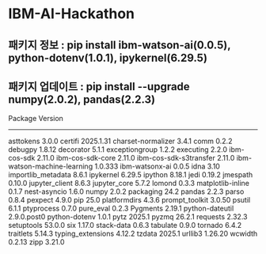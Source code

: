 # IBM-AI-Hackathon

## 패키지 정보 : pip install ibm-watson-ai(0.0.5), python-dotenv(1.0.1), ipykernel(6.29.5)
## 패키지 업데이트 : pip install --upgrade numpy(2.0.2), pandas(2.2.3)

Package                     Version
--------------------------- -----------
asttokens                   3.0.0
certifi                     2025.1.31
charset-normalizer          3.4.1
comm                        0.2.2
debugpy                     1.8.12
decorator                   5.1.1
exceptiongroup              1.2.2
executing                   2.2.0
ibm-cos-sdk                 2.11.0
ibm-cos-sdk-core            2.11.0
ibm-cos-sdk-s3transfer      2.11.0
ibm-watson-machine-learning 1.0.333
ibm-watsonx-ai              0.0.5
idna                        3.10
importlib_metadata          8.6.1
ipykernel                   6.29.5
ipython                     8.18.1
jedi                        0.19.2
jmespath                    0.10.0
jupyter_client              8.6.3
jupyter_core                5.7.2
lomond                      0.3.3
matplotlib-inline           0.1.7
nest-asyncio                1.6.0
numpy                       2.0.2
packaging                   24.2
pandas                      2.2.3
parso                       0.8.4
pexpect                     4.9.0
pip                         25.0
platformdirs                4.3.6
prompt_toolkit              3.0.50
psutil                      6.1.1
ptyprocess                  0.7.0
pure_eval                   0.2.3
Pygments                    2.19.1
python-dateutil             2.9.0.post0
python-dotenv               1.0.1
pytz                        2025.1
pyzmq                       26.2.1
requests                    2.32.3
setuptools                  53.0.0
six                         1.17.0
stack-data                  0.6.3
tabulate                    0.9.0
tornado                     6.4.2
traitlets                   5.14.3
typing_extensions           4.12.2
tzdata                      2025.1
urllib3                     1.26.20
wcwidth                     0.2.13
zipp                        3.21.0